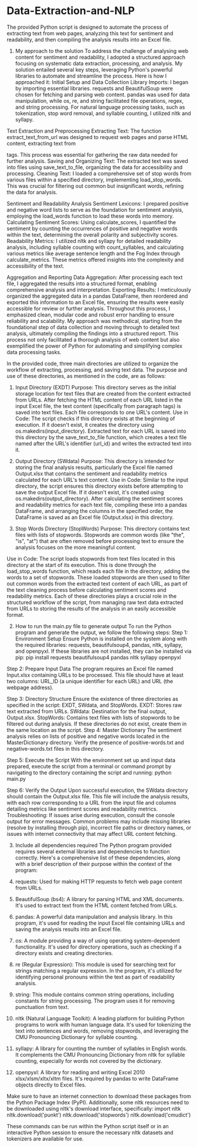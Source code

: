 # Data-Extraction-and-NLP
The provided Python script is designed to automate the process of extracting text from web pages, analyzing this text for sentiment and readability, and then compiling the analysis results into an Excel file. 


1.	My approach to the solution
To address the challenge of analysing web content for sentiment and readability, I adopted a structured approach focusing on systematic data extraction, processing, and analysis. My solution entailed several key steps, leveraging Python's powerful libraries to automate and streamline the process. 
Here is how I approached it:
Initial Setup and Data Collection
Library Imports: I began by importing essential libraries. requests and BeautifulSoup were chosen for fetching and parsing web content. pandas was used for data manipulation, while os, re, and string facilitated file operations, regex, and string processing. For natural language processing tasks, such as tokenization, stop word removal, and syllable counting, I utilized nltk and syllapy.

Text Extraction and Preprocessing
Extracting Text: The function extract_text_from_url was designed to request web pages and parse HTML content, extracting text from <p> tags. This process was essential for gathering the raw data needed for further analysis.
Saving and Organizing Text: The extracted text was saved into files using save_text_to_file, organizing the data for accessibility and processing.
Cleaning Text: I loaded a comprehensive set of stop words from various files within a specified directory, implementing load_stop_words. This was crucial for filtering out common but insignificant words, refining the data for analysis.

Sentiment and Readability Analysis
Sentiment Lexicons: I prepared positive and negative word lists to serve as the foundation for sentiment analysis, employing the load_words function to load these words into memory.
Calculating Sentiment Scores: Using calculate_scores, I quantified the sentiment by counting the occurrences of positive and negative words within the text, determining the overall polarity and subjectivity scores.
Readability Metrics: I utilized nltk and syllapy for detailed readability analysis, including syllable counting with count_syllables, and calculating various metrics like average sentence length and the Fog Index through calculate_metrics. These metrics offered insights into the complexity and accessibility of the text.

Aggregation and Reporting
Data Aggregation: After processing each text file, I aggregated the results into a structured format, enabling comprehensive analysis and interpretation.
Exporting Results: I meticulously organized the aggregated data in a pandas DataFrame, then reordered and exported this information to an Excel file, ensuring the results were easily accessible for review or further analysis.
Throughout this process, I emphasized clean, modular code and robust error handling to ensure reliability and scalability. My approach was methodical, starting from the foundational step of data collection and moving through to detailed text analysis, ultimately compiling the findings into a structured report. This process not only facilitated a thorough analysis of web content but also exemplified the power of Python for automating and simplifying complex data processing tasks.

In the provided code, three main directories are utilized to organize the workflow of extracting, processing, and saving text data. The purpose and use of these directories, as mentioned in the code, are as follows:

1. Input Directory (EXDT)
Purpose: This directory serves as the initial storage location for text files that are created from the content extracted from URLs. After fetching the HTML content of each URL listed in the input Excel file, the text content (specifically from paragraph tags) is saved into text files. Each file corresponds to one URL's content.
Use in Code: The script checks if this directory exists at the beginning of execution. If it doesn't exist, it creates the directory using os.makedirs(input_directory).
Extracted text for each URL is saved into this directory by the save_text_to_file function, which creates a text file named after the URL's identifier (url_id) and writes the extracted text into it.

2. Output Directory (SWdata)
Purpose: This directory is intended for storing the final analysis results, particularly the Excel file named Output.xlsx that contains the sentiment and readability metrics calculated for each URL's text content.
Use in Code: Similar to the input directory, the script ensures this directory exists before attempting to save the output Excel file. If it doesn't exist, it's created using os.makedirs(output_directory).
After calculating the sentiment scores and readability metrics for each text file, compiling these into a pandas DataFrame, and arranging the columns in the specified order, the DataFrame is saved as an Excel file (Output.xlsx) in this directory.



3. Stop Words Directory (StopWords)
Purpose: This directory contains text files with lists of stopwords. Stopwords are common words (like "the", "is", "at") that are often removed before processing text to ensure the analysis focuses on the more meaningful content.

Use in Code: The script loads stopwords from text files located in this directory at the start of its execution. This is done through the load_stop_words function, which reads each file in the directory, adding the words to a set of stopwords.
These loaded stopwords are then used to filter out common words from the extracted text content of each URL, as part of the text cleaning process before calculating sentiment scores and readability metrics.
Each of these directories plays a crucial role in the structured workflow of the script, from managing raw text data extracted from URLs to storing the results of the analysis in an easily accessible format.




2.	How to run the main.py file to generate output
To run the Python program and generate the output, we follow the following steps:
Step 1: Environment Setup
Ensure Python is installed on the system along with the required libraries: requests, beautifulsoup4, pandas, nltk, syllapy, and openpyxl. If these libraries are not installed, they can be installed via pip:  pip install requests beautifulsoup4 pandas nltk syllapy openpyxl

Step 2: Prepare Input Data
The program requires an Excel file named Input.xlsx containing URLs to be processed. This file should have at least two columns: URL_ID (a unique identifier for each URL) and URL (the webpage address).

Step 3: Directory Structure
Ensure the existence of three directories as specified in the script: EXDT, SWdata, and StopWords.
EXDT: Stores raw text extracted from URLs.
SWdata: Destination for the final output, Output.xlsx.
StopWords: Contains text files with lists of stopwords to be filtered out during analysis.
If these directories do not exist, create them in the same location as the script.
Step 4: Master Dictionary
The sentiment analysis relies on lists of positive and negative words located in the MasterDictionary directory. Verify the presence of positive-words.txt and negative-words.txt files in this directory.

Step 5: Execute the Script
With the environment set up and input data prepared, execute the script from a terminal or command prompt by navigating to the directory containing the script and running:         python main.py

Step 6: Verify the Output
Upon successful execution, the SWdata directory should contain the Output.xlsx file. This file will include the analysis results, with each row corresponding to a URL from the input file and columns detailing metrics like sentiment scores and readability metrics.
Troubleshooting: If issues arise during execution, consult the console output for error messages. Common problems may include missing libraries (resolve by installing through pip), incorrect file paths or directory names, or issues with internet connectivity that may affect URL content fetching.



3.	Include all dependencies required
The Python program provided requires several external libraries and dependencies to function correctly. Here's a comprehensive list of these dependencies, along with a brief description of their purpose within the context of the program:
1.	requests: Used for making HTTP requests to fetch web page content from URLs.

2.	BeautifulSoup (bs4): A library for parsing HTML and XML documents. It's used to extract text from the HTML content fetched from URLs.

3.	pandas: A powerful data manipulation and analysis library. In this program, it's used for reading the input Excel file containing URLs and saving the analysis results into an Excel file.

4.	os: A module providing a way of using operating system-dependent functionality. It's used for directory operations, such as checking if a directory exists and creating directories.

5.	re (Regular Expression): This module is used for searching text for strings matching a regular expression. In the program, it's utilized for identifying personal pronouns within the text as part of readability analysis.

6.	string: This module contains common string operations, including constants for string processing. The program uses it for removing punctuation from text.

7.	nltk (Natural Language Toolkit): A leading platform for building Python programs to work with human language data. It's used for tokenizing the text into sentences and words, removing stopwords, and leveraging the CMU Pronouncing Dictionary for syllable counting.

8.	syllapy: A library for counting the number of syllables in English words. It complements the CMU Pronouncing Dictionary from nltk for syllable counting, especially for words not covered by the dictionary.

9.	openpyxl: A library for reading and writing Excel 2010 xlsx/xlsm/xltx/xltm files. It's required by pandas to write DataFrame objects directly to Excel files.

Make sure to have an internet connection to download these packages from the Python Package Index (PyPI). Additionally, some nltk resources need to be downloaded using nltk's download interface, specifically: 
import nltk
nltk.download('punkt')
nltk.download('stopwords')
nltk.download('cmudict')

These commands can be run within the Python script itself or in an interactive Python session to ensure the necessary nltk datasets and tokenizers are available for use.

